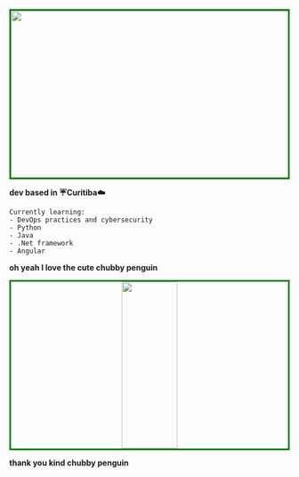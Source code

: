 <div align="center" style="border:3px solid green">
<img src="https://assets.pcinvasion.com/wp-content/uploads/2022/06/Cyberpunk-Edgerunner-screenshot.jpg" width="500" height="300"/>  
</div>

**dev based in :umbrella:Curitiba:cloud:**

~~~
Currently learning:
- DevOps practices and cybersecurity 
- Python
- Java
- .Net framework
- Angular
~~~



**oh yeah I love the cute chubby penguin** 

<div align="center" style="border:3px solid green">
<img src="https://upload.wikimedia.org/wikipedia/commons/thumb/3/35/Tux.svg/1200px-Tux.svg.png" width="100" height="300"/>  
</div>

**thank you kind chubby penguin**
